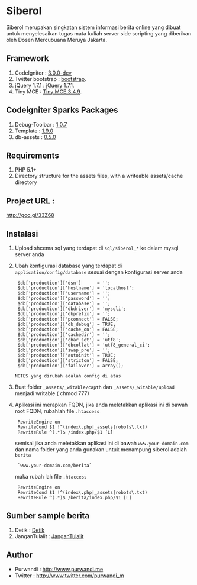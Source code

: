 # Siberol

Siberol merupakan singkatan sistem informasi berita online yang dibuat untuk menyelesaikan
tugas mata kuliah server side scripting yang diberikan oleh Dosen Mercubuana Meruya Jakarta.


## Framework

1. CodeIgniter : <a href="https://github.com/EllisLab/CodeIgniter">3.0.0-dev</a>
2. Twitter bootstrap : <a href="http://twitter.github.com/bootstrap/">bootstrap</a>.
3. jQuery 1.7.1 : <a href="http://jquery.com">jQuery 1.7.1</a>.
4. Tiny MCE  : <a href="http://www.tinymce.com/">Tiny MCE 3.4.9</a>.

## Codeigniter Sparks Packages

1. Debug-Toolbar : <a href="http://getsparks.org/packages/Debug-Toolbar/versions/HEAD/show">1.0.7</a>
2. Template : <a href="http://getsparks.org/packages/template/versions/HEAD/show">1.9.0</a>
3. db-assets : <a href="http://getsparks.org/packages/db-assets/versions/HEAD/show">0.5.0</a>

## Requirements

1. PHP 5.1+
2. Directory structure for the assets files, with a writeable assets/cache directory


## Project URL : 
http://goo.gl/33Z68


## Instalasi

1. Upload shcema sql yang terdapat di `sql/siberol_*` ke dalam mysql server anda
2. Ubah konfigurasi database yang terdapat di `application/config/database` sesuai dengan
   konfigurasi server anda
   
        $db['production']['dsn']      = '';
        $db['production']['hostname'] = 'localhost';
        $db['production']['username'] = '';
        $db['production']['password'] = '';
        $db['production']['database'] = '';
        $db['production']['dbdriver'] = 'mysqli';
        $db['production']['dbprefix'] = '';
        $db['production']['pconnect'] = FALSE;
        $db['production']['db_debug'] = TRUE;
        $db['production']['cache_on'] = FALSE;
        $db['production']['cachedir'] = '';
        $db['production']['char_set'] = 'utf8';
        $db['production']['dbcollat'] = 'utf8_general_ci';
        $db['production']['swap_pre'] = '';
        $db['production']['autoinit'] = TRUE;
        $db['production']['stricton'] = FALSE;
        $db['production']['failover'] = array();
    
    ` NOTES yang dirubah adalah config di atas `

3. Buat folder `_assets/_witable/capth` dan `_assets/_witable/upload` menjadi writable ( chmod 777)
4. Aplikasi ini merapkan FQDN, jika anda meletakkan aplikasi ini di bawah root FQDN, rubahlah
   file `.htaccess`
   
        RewriteEngine on
        RewriteCond $1 !^(index\.php|_assets|robots\.txt)
        RewriteRule ^(.*)$ /index.php/$1 [L]
        
    semisal jika anda meletakkan aplikasi ini di bawah `www.your-domain.com` dan nama folder
    yang anda gunakan untuk menampung siberol adalah `berita`
        
        `www.your-domain.com/berita`
    
    maka rubah lah file `.htaccess`
    
        RewriteEngine on
        RewriteCond $1 !^(index\.php|_assets|robots\.txt)
        RewriteRule ^(.*)$ /berita/index.php/$1 [L]
        
## Sumber sample berita

1. Detik : <a href="http://www.detik.com">Detik</a>
2. JanganTulalit : <a href="http://www.jangantulalit.com">JanganTulalit</a>


## Author
    
+ Purwandi : http://www.purwandi.me
+ Twitter : http://www.twitter.com/purwandi_m